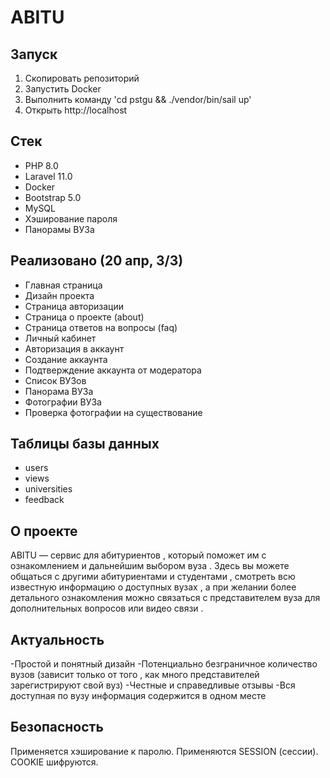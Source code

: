# ABITU

## Запуск

1. Скопировать репозиторий
2. Запустить Docker
3. Выполнить команду 'cd pstgu && ./vendor/bin/sail up'
4. Открыть http://localhost

## Стек

- PHP 8.0
- Laravel 11.0
- Docker
- Bootstrap 5.0
- MySQL
- Хэширование пароля
- Панорамы ВУЗа

## Реализовано (20 апр, 3/3)

- Главная страница
- Дизайн проекта
- Страница авторизации
- Страница о проекте (about)
- Страница ответов на вопросы (faq)
- Личный кабинет
- Авторизация в аккаунт
- Создание аккаунта
- Подтверждение аккаунта от модератора
- Список ВУЗов
- Панорама ВУЗа
- Фотографии ВУЗа
- Проверка фотографии на существование

## Таблицы базы данных

- users
- views
- universities
- feedback

## О проекте

ABITU — сервис для абитуриентов , который поможет им с ознакомлением и дальнейшим выбором вуза . Здесь вы можете общаться с другими абитуриентами и студентами , смотреть всю известную информацию о доступных вузах , а при желании более детального ознакомления можно связаться с представителем вуза для дополнительных вопросов или видео связи .

## Актуальность

-Простой и понятный дизайн
-Потенциально безграничное количество вузов (зависит только от того , как много представителей зарегистрируют свой вуз)
-Честные и справедливые отзывы
-Вся доступная по вузу информация содержится в одном месте

## Безопасность

Применяется хэширование к паролю. Применяются SESSION  (сессии). COOKIE шифруются.
